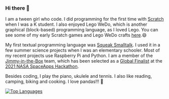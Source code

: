 ### Hi there 👋

I am a tween girl who code. I did programming for the first time with [Scratch](https://scratch.mit.edu/users/hssboston/) when I was a K student. I also enjoyed Lego WeDo, which is another graphical (block-based) programming language, as I loved Lego. You can see some of my early Scratch games and Lego WeDo crafts [here](https://github.com/HSSBoston/early).😄


My first textual programming language was [Squeak Smalltalk](https://squeak.org/). I used it in a few summer science projects when I was an elementary schooler. Most of my recent projects use Raspberry Pi and Python. I am a member of the [Jimmy-in-the-Box](https://github.com/HSSBoston/jimmy-in-the-box) team, which has been selected as a [Global Finalist](https://2021.spaceappschallenge.org/awards/global-finalists) at the [2021 NASA SpaceApps Hackathon](https://2021.spaceappschallenge.org/). 

Besides coding, I play the piano, ukulele and tennis. I also like reading, camping, biking and cooking. I love pandas!!! :panda_face:

[![Top Languages](https://github-readme-stats.vercel.app/api/top-langs/?username=hssboston&layout=compact)](https://github.com/hssboston)


<!--
**HSSBoston/hssboston** is a ✨ _special_ ✨ repository because its `README.md` (this file) appears on your GitHub profile.

Here are some ideas to get you started:

- 🔭 I’m currently working on ...
- 🌱 I’m currently learning ...
- 👯 I’m looking to collaborate on ...
- 🤔 I’m looking for help with ...
- 💬 Ask me about ...
- 📫 How to reach me: ...
- 😄 Pronouns: ...
- ⚡ Fun fact: ...
-->
